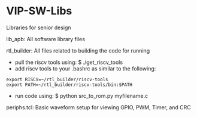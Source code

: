 # VIP-SW-Libs
Libraries for senior design 

lib_apb: All software library files

rtl_builder: All files related to building the code for running
- pull the riscv tools using: $ ./get_riscv_tools
- add riscv tools to your .bashrc as similar to the following:
```
export RISCV=~/rtl_builder/riscv-tools
export PATH=~/rtl_builder/riscv-tools/bin:$PATH
```
- run code using: $ python src_to_rom.py myfilename.c

periphs.tcl: Basic waveform setup for viewing GPIO, PWM, Timer, and CRC
